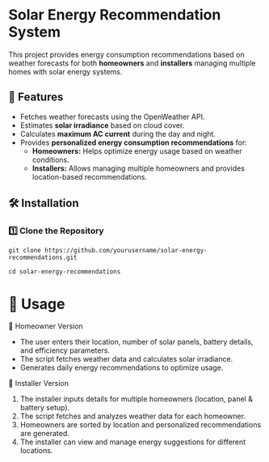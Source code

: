 # Solar Energy Recommendation System

This project provides energy consumption recommendations based on weather forecasts for both **homeowners** and **installers** managing multiple homes with solar energy systems.

## 📌 Features
- Fetches weather forecasts using the OpenWeather API.
- Estimates **solar irradiance** based on cloud cover.
- Calculates **maximum AC current** during the day and night.
- Provides **personalized energy consumption recommendations** for:
  - **Homeowners:** Helps optimize energy usage based on weather conditions.
  - **Installers:** Allows managing multiple homeowners and provides location-based recommendations.

## 🛠 Installation

### 1️⃣ Clone the Repository
```
git clone https://github.com/yourusername/solar-energy-recommendations.git
```
```
cd solar-energy-recommendations
```
# 🚀 Usage
🔹 Homeowner Version
- The user enters their location, number of solar panels, battery details, and efficiency parameters.
- The script fetches weather data and calculates solar irradiance.
- Generates daily energy recommendations to optimize usage.

🔹 Installer Version
1. The installer inputs details for multiple homeowners (location, panel & battery setup).
2. The script fetches and analyzes weather data for each homeowner.
3. Homeowners are sorted by location and personalized recommendations are generated.
4. The installer can view and manage energy suggestions for different locations.
